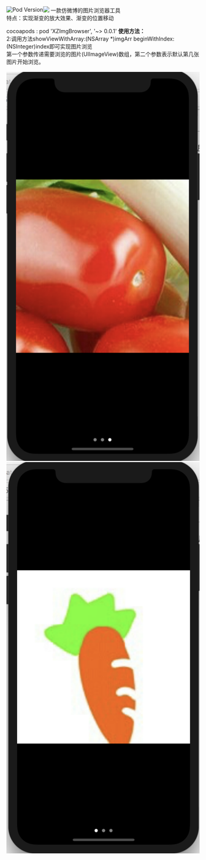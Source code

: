 <img src="https://camo.githubusercontent.com/ca443f86f08ce17c6e2afe65b7dd4224b7027707/687474703a2f2f696d672e736869656c64732e696f2f636f636f61706f64732f762f5344576562496d6167652e7376673f7374796c653d666c6174" alt="Pod Version" data-canonical-src="http://img.shields.io/cocoapods/v/SDWebImage.svg?style=flat" style="max-width:100%;float:left"/>
<img src ="https://camo.githubusercontent.com/688f74614f907dfe08f0c047a0f42c6b5303152c/687474703a2f2f696d672e736869656c64732e696f2f636f636f61706f64732f6c2f5344576562496d6167652e7376673f7374796c653d666c6174" style="max-width:100%;" />
一款仿微博的图片浏览器工具<br>特点：实现渐变的放大效果、渐变的位置移动<br>


cocoapods : pod 'XZImgBrowser', '~> 0.0.1'
<b>使用方法：</b><br>
2:调用方法showViewWithArray:(NSArray *)imgArr beginWithIndex:(NSInteger)index即可实现图片浏览<br>
第一个参数传递需要浏览的图片(UIImageView)数组，第二个参数表示默认第几张图片开始浏览。<br><br>
<img src="https://github.com/mrkizy/XZImgBrowser/blob/master/Demo/pic1.png" />
<img src="https://github.com/mrkizy/XZImgBrowser/blob/master/Demo/pic2.png" />
